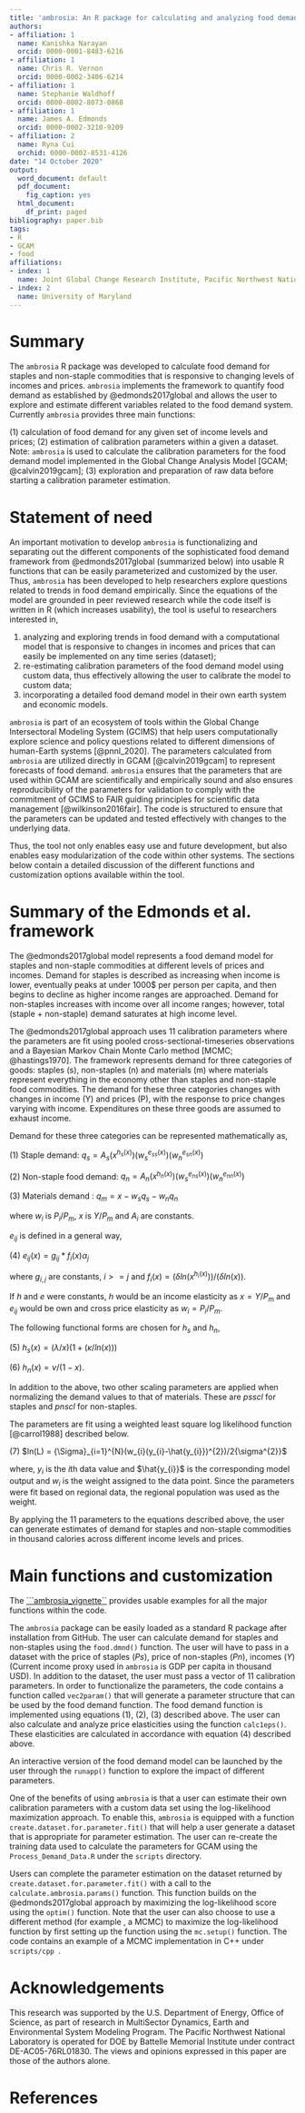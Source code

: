 ```yaml
---
title: 'ambrosia: An R package for calculating and analyzing food demand that is responsive to changing incomes and prices'
authors:
- affiliation: 1
  name: Kanishka Narayan
  orcid: 0000-0001-8483-6216
- affiliation: 1
  name: Chris R. Vernon
  orcid: 0000-0002-3406-6214
- affiliation: 1
  name: Stephanie Waldhoff
  orcid: 0000-0002-8073-0868
- affiliation: 1
  name: James A. Edmonds
  orcid: 0000-0002-3210-9209
- affiliation: 2
  name: Ryna Cui
  orchid: 0000-0002-8531-4126
date: "14 October 2020"
output:
  word_document: default
  pdf_document:
    fig_caption: yes
  html_document:
    df_print: paged
bibliography: paper.bib
tags:
- R
- GCAM
- food
affiliations:
- index: 1
  name: Joint Global Change Research Institute, Pacific Northwest National Laboratory, College Park, MD, USA
- index: 2
  name: University of Maryland
---
```


# Summary
The `ambrosia` R package was developed to calculate food demand for staples and non-staple commodities that is responsive to changing levels of incomes and prices. `ambrosia` implements the framework to quantify food demand as established by @edmonds2017global and allows the user to explore and estimate different variables related to the food demand system. Currently `ambrosia` provides three main functions:

(1)	calculation of food demand for any given set of income levels and prices;
(2)	estimation of calibration parameters within a given a dataset.  Note:  `ambrosia` is used to calculate the calibration parameters for the food demand model implemented in the Global Change Analysis Model [GCAM; @calvin2019gcam];
(3)	exploration and preparation of raw data before starting a calibration parameter estimation.

# Statement of need
An important motivation to develop `ambrosia` is functionalizing and separating out the different components of the sophisticated food demand framework from @edmonds2017global (summarized below) into usable R functions that can be easily parameterized and customized by the user. Thus, `ambrosia` has been developed to help researchers explore questions related to trends in food demand empirically. Since the equations of the model are grounded in peer reviewed research while the code itself is written in R (which increases usability), the tool is useful to researchers interested in,

1)	analyzing and exploring trends in food demand with a computational model that is responsive to changes in incomes and prices that can easily be implemented on any time series (dataset);
2)  re-estimating calibration parameters of the food demand model using custom data, thus effectively allowing the user to calibrate the model to custom data;
3)	incorporating a detailed food demand model in their own earth system and economic models.

`ambrosia` is part of an ecosystem of tools within the Global Change Intersectoral Modeling System (GCIMS) that help users computationally explore science and policy questions related to different dimensions of human-Earth systems [@pnnl_2020]. The parameters calculated from `ambrosia` are utilized directly in GCAM [@calvin2019gcam] to represent forecasts of food demand. `ambrosia` ensures that the parameters that are used within GCAM are scientifically and empirically sound and also ensures reproducibility of the parameters for validation to comply with the commitment of GCIMS to FAIR guiding principles for scientific data management [@wilkinson2016fair]. The code is structured to ensure that the parameters can be updated and tested effectively with changes to the underlying data.    

Thus, the tool not only enables easy use and future development, but also enables easy modularization of the code within other systems. The sections below contain a detailed discussion of the different functions and customization options available within the tool.

# Summary of the Edmonds et al. framework
The @edmonds2017global model represents a food demand model for staples and non-staple commodities at different levels of prices and incomes. Demand for staples is described as increasing when income is lower, eventually peaks at under 1000$ per person per capita,  and then begins to decline as higher income ranges are approached. Demand for non-staples increases with income over all income ranges; however, total (staple + non-staple) demand saturates at high income level.

The @edmonds2017global approach uses 11 calibration parameters where the parameters are fit using pooled cross-sectional-timeseries observations and a Bayesian Markov Chain Monte Carlo method [MCMC; @hastings1970]. The framework represents demand for three categories of goods: staples (s), non-staples (n) and materials (m) where materials represent everything in the economy other than staples and non-staple food commodities. The demand for these three categories changes with changes in income (Y) and prices (P), with the response to price changes varying with income. Expenditures on these three goods are assumed to exhaust income.  

Demand for these three categories can be represented mathematically as,

(1) Staple demand: $q_{s} = A_{s}(x^{h_{s}(x)})(w_{s}^{e_{ss}(x)})(w_{n}^{e_{sn}(x)})$

(2) Non-staple food demand: $q_{n} = A_{n}(x^{h_{n}(x)})(w_{s}^{e_{ns}(x)})(w_{n}^{e_{nn}(x)})$

(3) Materials demand : $q_{m} = x - w_{s}q_{s} - w_{n}q_{n}$

where $w_{i}$ is $P_{i}/P_{m}$, $x$ is $Y/P_{m}$ and $A_{i}$ are constants.

$e_{ij}$ is defined in a general way,

(4) $e_{ij}(x)=g_{ij}*f_{i}(x){\alpha}_{j}$

where $g_{i,j}$ are constants, $i >= j$ and $f_{i}(x) = ({\delta}ln(x^{h_{i}(x)}))/({\delta}ln(x))$.

If $h$ and $e$ were constants, $h$ would be an income elasticity as $x= Y/P_{m}$ and $e_{ij}$ would be own and cross price elasticity as $w_{i}= P_{i}/P_{m}$.

The following functional forms are chosen for $h_{s}$ and $h_{n}$,

(5) $h_{s}(x) = ({\lambda}/x)(1+({\kappa}/ln(x)))$

(6) $h_{n}(x) = {\nu}/(1-x)$.

In addition to the above, two other scaling parameters are applied when normalizing the demand values to that of materials. These are $psscl$ for staples and $pnscl$ for non-staples.

The parameters are fit using a weighted least square log likelihood function [@carrol1988] described below.

(7) $ln(L) = {\Sigma}_{i=1}^{N}(w_{i}(y_{i}-\hat{y_{i}})^{2})/2{\sigma^{2}}$

where, $y_{i}$ is the $i$th data value and $\hat{y_{i}}$ is the corresponding model output and $w_{i}$ is the weight assigned to the data point. Since the parameters were fit based on regional data, the regional population was used as the weight.

By applying the 11 parameters to the equations described above, the user can generate estimates of demand for staples and non-staple commodities in thousand calories  across different income levels and prices.     

# Main functions and customization

The [```ambrosia_vignette``](https://jgcri.github.io/ambrosia/articles/ambrosia_vignette.html) provides usable examples for all the major functions within the code. 

The `ambrosia` package can be easily loaded as a standard R package after installation from GitHub. The user can calculate demand for staples and non-staples using the  ```food.dmnd()``` function. The user will have to pass in a dataset with the price of staples ($Ps$), price of non-staples ($Pn$), incomes ($Y$) (Current income proxy used in `ambrosia` is GDP per capita in thousand USD). In addition to the dataset, the user must pass a vector of 11 calibration parameters. In order to functionalize the parameters, the code contains a function called ```vec2param()``` that will generate a parameter structure that can be used by the food demand function. The food demand function is implemented using equations (1), (2), (3) described above. The user can also calculate and analyze price elasticities using the function ```calc1eps()```. These elasticities are calculated in accordance with equation (4) described above.

An interactive version of the food demand model can be launched by the user through the ```runapp()``` function to explore the impact of different parameters.

One of the benefits of using ```ambrosia``` is that a user can estimate their own calibration parameters with a custom data set using the log-likelihood maximization approach. To enable this, ```ambrosia``` is equipped with a function ```create.dataset.for.parameter.fit()``` that will help a user generate a dataset that is appropriate for parameter estimation. The user can re-create the training data used to calculate the parameters for GCAM using the ```Process_Demand_Data.R``` under the ```scripts``` directory.

Users can complete the parameter estimation on the dataset returned by ```create.dataset.for.parameter.fit()``` with a call to the ```calculate.ambrosia.params()``` function. This function builds on the @edmonds2017global approach by maximizing the log-likelihood score using the ```optim()``` function. Note that the user can also choose to use a different method (for example , a  MCMC) to maximize the log-likelihood function by first setting up the function using the ```mc.setup()``` function. The code contains an example of a MCMC implementation in C++ under ```scripts/cpp ```.

# Acknowledgements

This research was supported by the U.S. Department of Energy, Office of Science, as part of research in MultiSector Dynamics, Earth and Environmental System Modeling Program. The Pacific Northwest National Laboratory is operated for DOE by Battelle Memorial Institute under contract DE-AC05-76RL01830. The views and opinions expressed in this paper are those of the authors alone.


# References
